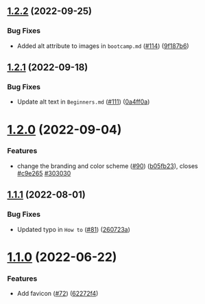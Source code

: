 ## [1.2.2](https://github.com/Pradumnasaraf/open-source-with-pradumna/compare/v1.2.1...v1.2.2) (2022-09-25)


### Bug Fixes

* Added alt attribute to images in `bootcamp.md`  ([#114](https://github.com/Pradumnasaraf/open-source-with-pradumna/issues/114)) ([9f187b6](https://github.com/Pradumnasaraf/open-source-with-pradumna/commit/9f187b6195962a58bfc0a60534821949288fc6fb))



## [1.2.1](https://github.com/Pradumnasaraf/open-source-with-pradumna/compare/v1.2.0...v1.2.1) (2022-09-18)


### Bug Fixes

* Update alt text in `Beginners.md` ([#111](https://github.com/Pradumnasaraf/open-source-with-pradumna/issues/111)) ([0a4ff0a](https://github.com/Pradumnasaraf/open-source-with-pradumna/commit/0a4ff0a0654cc526211fda1eab5b600ef571e314))



# [1.2.0](https://github.com/Pradumnasaraf/open-source-with-pradumna/compare/v1.1.1...v1.2.0) (2022-09-04)


### Features

* change the branding and color scheme ([#90](https://github.com/Pradumnasaraf/open-source-with-pradumna/issues/90)) ([b05fb23](https://github.com/Pradumnasaraf/open-source-with-pradumna/commit/b05fb232da03eecf41ba11fb498bbe7421c1b355)), closes [#c9e265](https://github.com/Pradumnasaraf/open-source-with-pradumna/issues/c9e265) [#303030](https://github.com/Pradumnasaraf/open-source-with-pradumna/issues/303030)



## [1.1.1](https://github.com/Pradumnasaraf/open-source-with-pradumna/compare/v1.1.0...v1.1.1) (2022-08-01)


### Bug Fixes

* Updated typo in `How to` ([#81](https://github.com/Pradumnasaraf/open-source-with-pradumna/issues/81)) ([260723a](https://github.com/Pradumnasaraf/open-source-with-pradumna/commit/260723a5030b5fdf80ecfba46a349430c7ac8b3c))



# [1.1.0](https://github.com/Pradumnasaraf/open-source-with-pradumna/compare/v1.0.0...v1.1.0) (2022-06-22)


### Features

* Add favicon ([#72](https://github.com/Pradumnasaraf/open-source-with-pradumna/issues/72)) ([62272f4](https://github.com/Pradumnasaraf/open-source-with-pradumna/commit/62272f42c525c0082f41a5d53907006a21ab9942))



